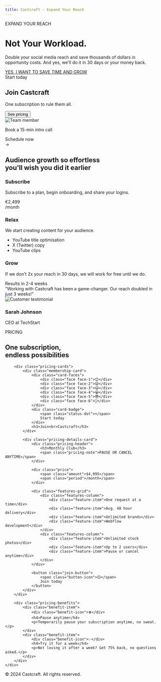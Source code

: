 ```yaml
---
title: Castcraft - Expand Your Reach
---
```


<div class="content-container">
    <div class="hero">
        <div class="hero-content">
            <div class="highlight-container">
                <span class="highlight">EXPAND YOUR REACH</span>
            </div>
            <h1>Not Your <span class="highlight-underline">Workload</span>.</h1>
            <p class="hero-description">Double your social media reach and save thousands of dollars in opportunity costs. And yes, we'll do it in 30 days or your money back.</p>
            <a href="#" class="cta-button">YES, I WANT TO SAVE TIME AND GROW</a>
        </div>
        <div class="hero-card">
            <div class="start-today">
                <span class="status-dot"></span>
                Start today
            </div>
            <div class="card-content">
                <h2>Join Castcraft</h2>
                <p>One subscription to rule them all.</p>
                <button class="see-pricing-btn">See pricing</button>
                <div class="book-call">
                    <div class="avatar">
                        <img src="/images/avatar.jpg" alt="Team member">
                    </div>
                    <div class="call-text">
                        <p>Book a 15-min intro call</p>
                        <span class="schedule-now">Schedule now</span>
                    </div>
                    <div class="arrow-circle">
                        <span class="arrow">→</span>
                    </div>
                </div>
            </div>
        </div>
    </div>
</div>

<section class="audience-growth-section">
    <div class="audience-growth-content">
        <h2 class="audience-growth-title">Audience growth so effortless<br>you'll wish you did it earlier</h2>
        <div class="growth-cards">
            <div class="growth-card">
                <h3>Subscribe</h3>
                <p>Subscribe to a plan, begin onboarding, and share your logins.</p>
                <div class="price-amount">€2,499</div>
                <div class="price-period">/month</div>
            </div>
            <div class="growth-card">
                <h3>Relax</h3>
                <p>We start creating content for your audience.</p>
                <ul class="features">
                    <li>YouTube title optimisation</li>
                    <li>X (Twitter) copy</li>
                    <li>YouTube clips</li>
                </ul>
            </div>
            <div class="growth-card">
                <h3>Grow</h3>
                <p>If we don't 2x your reach in 30 days, we will work for free until we do.</p>
                <div class="timeline">Results in 2-4 weeks</div>
            </div>
        </div>
    </div>
</section>

<section class="testimonial">
    <div class="testimonial-content">
        <div class="quote">
            "Working with Castcraft has been a game-changer. Our reach doubled in just 3 weeks!"
        </div>
        <div class="author">
            <div class="author-image">
                <img src="/images/testimonial.jpg" alt="Customer testimonial">
            </div>
            <div class="author-info">
                <h3>Sarah Johnson</h3>
                <p>CEO at TechStart</p>
            </div>
        </div>
    </div>
</section>

<section class="pricing-section">
    <div class="pricing-content">
        <p class="pricing-label">PRICING</p>
        <h2 class="pricing-title">One subscription,<br><span class="pricing-subtitle">endless possibilities</span></h2>
        
        <div class="pricing-cards">
            <div class="membership-card">
                <div class="card-faces">
                    <div class="face face-1">😊</div>
                    <div class="face face-2">😄</div>
                    <div class="face face-3">😃</div>
                    <div class="face face-4">😁</div>
                    <div class="face face-5">😎</div>
                    <div class="face face-6">🥳</div>
                </div>
                <div class="card-badge">
                    <span class="status-dot"></span>
                    Start today
                </div>
                <h3>Join<br>Castcraft</h3>
            </div>
            
            <div class="pricing-details-card">
                <div class="pricing-header">
                    <h3>Monthly Club</h3>
                    <span class="pricing-note">PAUSE OR CANCEL ANYTIME</span>
                </div>
                
                <div class="price">
                    <span class="amount">$4,995</span>
                    <span class="period">/month</span>
                </div>
                
                <div class="features-grid">
                    <div class="features-column">
                        <div class="feature-item">One request at a time</div>
                        <div class="feature-item">Avg. 48 hour delivery</div>
                        <div class="feature-item">Unlimited brands</div>
                        <div class="feature-item">Webflow development</div>
                    </div>
                    <div class="features-column">
                        <div class="feature-item">Unlimited stock photos</div>
                        <div class="feature-item">Up to 2 users</div>
                        <div class="feature-item">Pause or cancel anytime</div>
                    </div>
                </div>
                
                <button class="join-button">
                    <span class="button-icon">😊</span>
                    Join today
                </button>
            </div>
        </div>
        
        <div class="pricing-benefits">
            <div class="benefit-item">
                <div class="benefit-icon">⏸️</div>
                <h4>Pause anytime</h4>
                <p>Temporarily pause your subscription anytime, no sweat.</p>
            </div>
            <div class="benefit-item">
                <div class="benefit-icon">✨</div>
                <h4>Try it for a week</h4>
                <p>Not loving it after a week? Get 75% back, no questions asked.</p>
            </div>
        </div>
    </div>
</section>

<footer>
    <p>&copy; 2024 Castcraft. All rights reserved.</p>
</footer> 